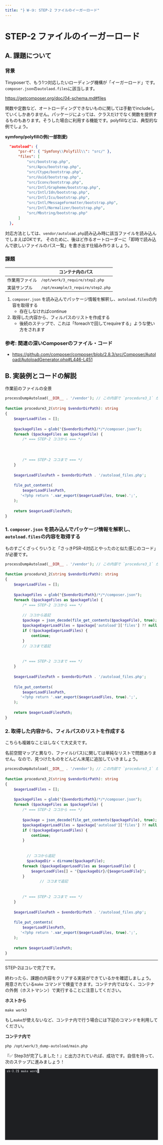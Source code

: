 ```yaml
---
title: "├ W-③: STEP-2 ファイルのイーガーロード"
---
```


# STEP-2 ファイルのイーガーロード

## A. 課題について

### 背景

Tinyposerで、もう1つ対応したいローディング機構が「イーガーロード」です。`composer.json`の`autolaod.files`に該当します。

https://getcomposer.org/doc/04-schema.md#files

関数や定数など、オートローディングできないものに関しては手動でincludeしていくしかありません。パッケージによっては、クラスだけでなく関数を提供するものもあります。そうした場合に利用する機能です。polyfillなどは、典型的な例でしょう。

**symfony/polyfillの例(一部割愛)**

```json
  "autoload": {
      "psr-4": { "Symfony\\Polyfill\\": "src/" },
      "files": [
          "src/bootstrap.php",
          "src/Apcu/bootstrap.php",
          "src/Ctype/bootstrap.php",
          "src/Uuid/bootstrap.php",
          "src/Iconv/bootstrap.php",
          "src/Intl/Grapheme/bootstrap.php",
          "src/Intl/Idn/bootstrap.php",
          "src/Intl/Icu/bootstrap.php",
          "src/Intl/MessageFormatter/bootstrap.php",
          "src/Intl/Normalizer/bootstrap.php",
          "src/Mbstring/bootstrap.php"
      ]
  },
```

対応方法としては、`vendor/autoload.php`読み込み時に該当ファイルを読み込んでしまえばOKです。
そのために、後ほど作るオートローダーに「即時で読み込んで欲しいファイルのパス一覧」を書き出す仕組み作りましょう。

### 課題

|                | コンテナ内のパス                   |
| -------------- | ---------------------------------- |
| 作業用ファイル | `/opt/work/3_require/step2.php`    |
| 実装サンプル   | `/opt/example/3_require/step2.php` |

1. `composer.json` を読み込んでパッケージ情報を解釈し、`autoload.files`の内容を取得する
   * 存在しなければcontinue
2. 取得した内容から、フィルパスのリストを作成する
   * 後続のステップで、これは「foreachで回してrequireする」ような使い方をされます

### 参考: 関連の深いComposerのファイル・コード

* https://github.com/composer/composer/blob/2.8.3/src/Composer/Autoload/AutoloadGenerator.php#L446-L451

## B. 実装例とコードの解説

作業前のファイルの全景

```php
processDumpAutoload(__DIR__ . '/vendor'); // この内部で `procedure3_1` が呼ばれます

function procedure3_2(string $vendorDirPath): string
{
    $eagerLoadFiles = [];

    $packageFiles = glob("{$vendorDirPath}/*/*/composer.json");
    foreach ($packageFiles as $packageFile) {
        /* === STEP-2 ココから === */



        /* === STEP-2 ココまで === */
    }

    $eagerLoadFilesPath = $vendorDirPath . '/autoload_files.php';

    file_put_contents(
        $eagerLoadFilesPath,
       '<?php return '.var_export($eagerLoadFiles, true).';',
    );

    return $eagerLoadFilesPath;
}
```

### 1. `composer.json` を読み込んでパッケージ情報を解釈し、`autoload.files`の内容を取得する

ものすごくざっくりいうと「さっきPSR-4対応とやったのと似た感じのコード」が必要です。

```php
processDumpAutoload(__DIR__ . '/vendor'); // この内部で `procedure3_1` が呼ばれます

function procedure3_2(string $vendorDirPath): string
{
    $eagerLoadFiles = [];

    $packageFiles = glob("{$vendorDirPath}/*/*/composer.json");
    foreach ($packageFiles as $packageFile) {
        /* === STEP-2 ココから === */

        // ココから追記
        $package = json_decode(file_get_contents($packageFile), true);
        $packageEagerLoadFiles = $package['autoload']['files'] ?? null;
        if (!$packageEagerLoadFiles) {
            continue;
        }
        // ココまで追記
      

        /* === STEP-2 ココまで === */
    }

    $eagerLoadFilesPath = $vendorDirPath . '/autoload_files.php';

    file_put_contents(
        $eagerLoadFilesPath,
       '<?php return '.var_export($eagerLoadFiles, true).';',
    );

    return $eagerLoadFilesPath;
}


```



### 2. 取得した内容から、フィルパスのリストを作成する

こちらも複雑なことはしなくて大丈夫です。

名前空間マップと異なり、ファイル(パス)に関しては単純なリストで問題ありません。なので、見つけたものをどんどん末尾に追加していきましょう。

```php
processDumpAutoload(__DIR__ . '/vendor'); // この内部で `procedure3_1` が呼ばれます

function procedure3_2(string $vendorDirPath): string
{
    $eagerLoadFiles = [];

    $packageFiles = glob("{$vendorDirPath}/*/*/composer.json");
    foreach ($packageFiles as $packageFile) {
        /* === STEP-2 ココから === */

        $package = json_decode(file_get_contents($packageFile), true);
        $packageEagerLoadFiles = $package['autoload']['files'] ?? null;
        if (!$packageEagerLoadFiles) {
            continue;
        }

      
          // ココから追記
          $packageDir = dirname($packageFile);
        foreach ($packageEagerLoadFiles as $eagerLoadFile) {
            $eagerLoadFiles[] = "{$packageDir}/{$eagerLoadFile}";
        }
                // ココまで追記
      

        /* === STEP-2 ココまで === */
    }

    $eagerLoadFilesPath = $vendorDirPath . '/autoload_files.php';

    file_put_contents(
        $eagerLoadFilesPath,
       '<?php return '.var_export($eagerLoadFiles, true).';',
    );

    return $eagerLoadFilesPath;
}
```

---

STEP-2はコレで完了です。

終わったら、課題の内容をクリアする実装ができているかを確認しましょう。
用意されている`make` コマンドで検査できます。コンテナ内ではなく、コンテナの外側（ホストマシン）で実行することに注意してください。

**ホストから**

```
make work3
```

もし`make`が使えないなど、コンテナ内で行う場合には下記のコマンドを利用してください。

**コンテナ内で**

```sh
php /opt/work/3_dump-autoload/main.php
```

『✅ Step3が完了しました！』と出力されていれば、成功です。自信を持って、次のステップに進みましょう！

![](/images/4_work3_2_step2/finish.gif)
